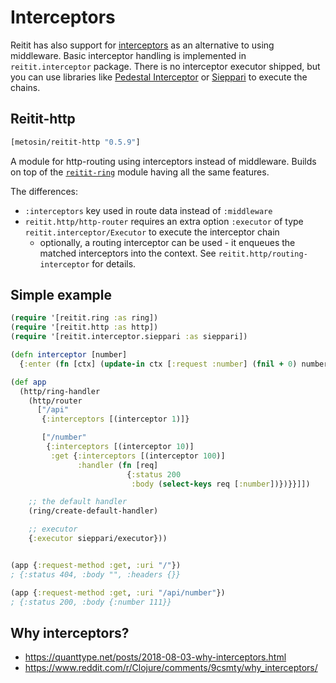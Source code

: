 # Interceptors

Reitit has also support for [interceptors](http://pedestal.io/reference/interceptors) as an alternative to using middleware. Basic interceptor handling is implemented in `reitit.interceptor` package.  There is no interceptor executor shipped, but you can use libraries like [Pedestal Interceptor](https://github.com/pedestal/pedestal/tree/master/interceptor) or [Sieppari](https://github.com/metosin/sieppari) to execute the chains.

## Reitit-http

```clj
[metosin/reitit-http "0.5.9"]
```

A module for http-routing using interceptors instead of middleware. Builds on top of the [`reitit-ring`](../ring/ring.md) module having all the same features.

The differences:

* `:interceptors` key used in route data instead of `:middleware`
* `reitit.http/http-router` requires an extra option `:executor` of type `reitit.interceptor/Executor` to execute the interceptor chain
   * optionally, a routing interceptor can be used - it enqueues the matched interceptors into the context. See `reitit.http/routing-interceptor` for details.

## Simple example

```clj
(require '[reitit.ring :as ring])
(require '[reitit.http :as http])
(require '[reitit.interceptor.sieppari :as sieppari])

(defn interceptor [number]
  {:enter (fn [ctx] (update-in ctx [:request :number] (fnil + 0) number))})

(def app
  (http/ring-handler
    (http/router
      ["/api"
       {:interceptors [(interceptor 1)]}

       ["/number"
        {:interceptors [(interceptor 10)]
         :get {:interceptors [(interceptor 100)]
               :handler (fn [req]
                          {:status 200
                           :body (select-keys req [:number])})}}]])

    ;; the default handler
    (ring/create-default-handler)

    ;; executor
    {:executor sieppari/executor}))


(app {:request-method :get, :uri "/"})
; {:status 404, :body "", :headers {}}

(app {:request-method :get, :uri "/api/number"})
; {:status 200, :body {:number 111}}
```

## Why interceptors?

* https://quanttype.net/posts/2018-08-03-why-interceptors.html
* https://www.reddit.com/r/Clojure/comments/9csmty/why_interceptors/
